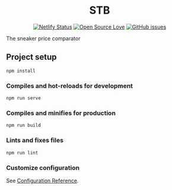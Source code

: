 <div align="center">
  <h1>STB</h1>
</div>

<div align="center">

[![Netlify Status](https://api.netlify.com/api/v1/badges/bd1d9d55-5230-4b15-89f5-671646349629/deploy-status)](https://app.netlify.com/sites/thirsty-benz-644286/deploys) [![Open Source Love](https://badges.frapsoft.com/os/v2/open-source.svg?v=103)](https://github.com/ellerbrock/open-source-badges/) [![GitHub issues](https://img.shields.io/github/issues/yohann-kevin/STB?style=plastic)](https://github.com/yohann-kevin/STB/issues)
  
</div>

The sneaker price comparator

## Project setup
```
npm install
```

### Compiles and hot-reloads for development
```
npm run serve
```

### Compiles and minifies for production
```
npm run build
```

### Lints and fixes files
```
npm run lint
```

### Customize configuration
See [Configuration Reference](https://cli.vuejs.org/config/).
